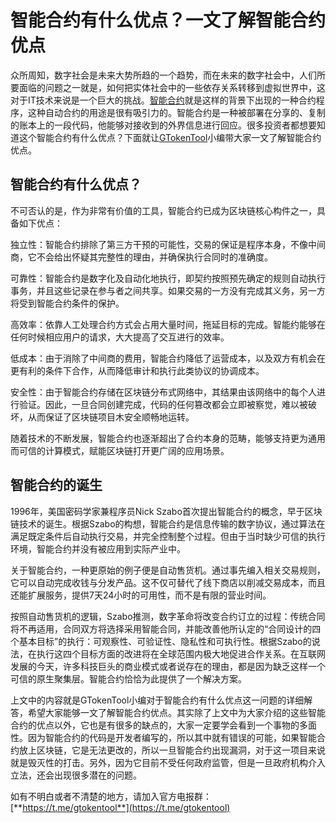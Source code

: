 # 智能合约有什么优点？一文了解智能合约优点

众所周知，数字社会是未来大势所趋的一个趋势，而在未来的数字社会中，人们所要面临的问题之一就是，如何把实体社会中的一些依存关系转移到虚拟世界中，这对于IT技术来说是一个巨大的挑战。[智能合约](yi-tai-fang-zhi-neng-he-yue-shi-shen-me-yi-tai-fang-zhi-neng-he-yue-jie-shao.md)就是这样的背景下出现的一种合约程序，这种自动合约的用途是很有吸引力的。智能合约是一种被部署在分享的、复制的账本上的一段代码，他能够对接收到的外界信息进行回应。很多投资者都想要知道这个智能合约有什么优点？下面就让[GTokenTool](https://docs.gtokentool.com)小编带大家一文了解智能合约优点。

## 智能合约有什么优点？

不可否认的是，作为非常有价值的工具，智能合约已成为区块链核心构件之一，具备如下优点：

独立性：智能合约排除了第三方干预的可能性，交易的保证是程序本身，不像中间商，它不会给出怀疑其完整性的理由，并确保执行合同时的准确度。

可靠性：智能合约是数字化及自动化地执行，即契约按照预先确定的规则自动执行事务，并且这些记录在参与者之间共享。如果交易的一方没有完成其义务，另一方将受到智能合约条件的保护。

高效率：依靠人工处理合约方式会占用大量时间，拖延目标的完成。智能约能够在任何时候相应用户的请求，大大提高了交互进行的效率。

低成本：由于消除了中间商的费用，智能合约降低了运营成本，以及双方有机会在更有利的条件下合作，从而降低审计和执行此类协议的协调成本。

安全性：由于智能合约存储在区块链分布式网络中，其结果由该网络中的每个人进行验证。因此，一旦合同创建完成，代码的任何篡改都会立即被察觉，难以被破坏，从而保证了区块链项目木安全顺畅地运转。

随着技术的不断发展，智能合约也逐渐超出了合约本身的范畴，能够支持更为通用而可信的计算模式，赋能区块链打开更广阔的应用场景。

## 智能合约的诞生

1996年，美国密码学家兼程序员Nick Szabo首次提出智能合约的概念，早于区块链技术的诞生。根据Szabo的构想，智能合约是信息传输的数字协议，通过算法在满足既定条件后自动执行交易，并完全控制整个过程。但由于当时缺少可信的执行环境，智能合约并没有被应用到实际产业中。

关于智能合约，一种更原始的例子便是自动售货机。通过事先编入相关交易规则，它可以自动完成收钱与分发产品。这不仅可替代了线下商店以削减交易成本，而且还能扩展服务，提供7天24小时的可用性，而不是有限的营业时间。

按照自动售货机的逻辑，Szabo推测，数字革命将改变合约订立的过程：传统合同将不再适用，合同双方将选择采用智能合同，并能改善他所认定的“合同设计的四个基本目标”的执行：可观察性、可验证性、隐私性和可执行性。根据Szabo的说法，在执行这四个目标方面的改进将在全球范围内极大地促进合作关系。在互联网发展的今天，许多科技巨头的商业模式或者说存在的理由，都是因为缺乏这样一个可信的原生聚集层。智能合约恰恰为此提供了一个解决方案。

上文中的内容就是GTokenTool小编对于智能合约有什么优点这一问题的详细解答，希望大家能够一文了解智能合约优点。其实除了上文中为大家介绍的这些智能合约的优点以外，它也是有很多的缺点的，大家一定要学会看到一个事物的多面性。因为智能合约的代码是开发者编写的，所以其中就有错误的可能，如果智能合约放上区块链，它是无法更改的，所以一旦智能合约出现漏洞，对于这一项目来说就是毁灭性的打击。另外，因为它目前不受任何政府监管，但是一旦政府机构介入立法，还会出现很多潜在的问题。

如有不明白或者不清楚的地方，请加入官方电报群：[**https://t.me/gtokentool**](https://t.me/gtokentool)
